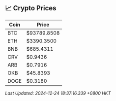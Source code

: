 ## 📈 Crypto Prices

| Coin | Price |
| ---- | ----- |
| BTC | $93789.8508 |
| ETH | $3390.3500 |
| BNB | $685.4311 |
| CRV | $0.9436 |
| ARB | $0.7916 |
| OKB | $45.8393 |
| DOGE | $0.3180 |

_Last Updated: 2024-12-24 18:37:16.339 +0800 HKT_